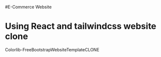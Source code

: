 
#E-Commerce Website
# Using React and tailwindcss website clone
 Colorlib-FreeBootstrapWebsiteTemplateCLONE
